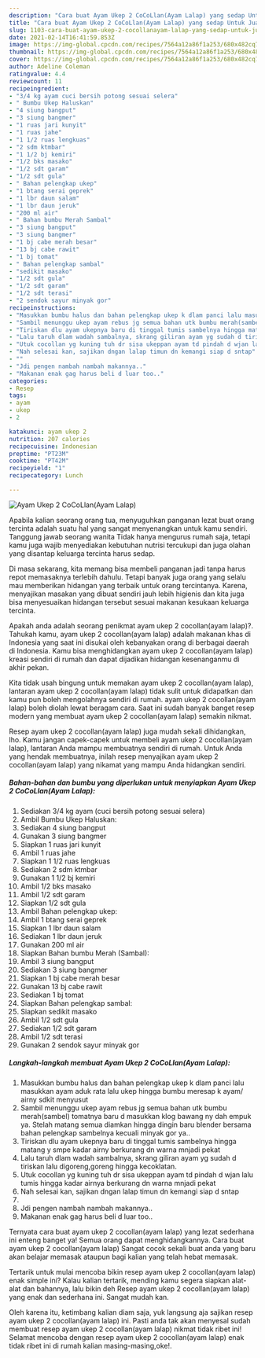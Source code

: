 ```yaml
---
description: "Cara buat Ayam Ukep 2 CoCoLlan(Ayam Lalap) yang sedap Untuk Jualan"
title: "Cara buat Ayam Ukep 2 CoCoLlan(Ayam Lalap) yang sedap Untuk Jualan"
slug: 1103-cara-buat-ayam-ukep-2-cocollanayam-lalap-yang-sedap-untuk-jualan
date: 2021-02-14T16:41:59.853Z
image: https://img-global.cpcdn.com/recipes/7564a12a86f1a253/680x482cq70/ayam-ukep-2-cocollanayam-lalap-foto-resep-utama.jpg
thumbnail: https://img-global.cpcdn.com/recipes/7564a12a86f1a253/680x482cq70/ayam-ukep-2-cocollanayam-lalap-foto-resep-utama.jpg
cover: https://img-global.cpcdn.com/recipes/7564a12a86f1a253/680x482cq70/ayam-ukep-2-cocollanayam-lalap-foto-resep-utama.jpg
author: Adeline Coleman
ratingvalue: 4.4
reviewcount: 11
recipeingredient:
- "3/4 kg ayam cuci bersih potong sesuai selera"
- " Bumbu Ukep Haluskan"
- "4 siung bangput"
- "3 siung bangmer"
- "1 ruas jari kunyit"
- "1 ruas jahe"
- "1 1/2 ruas lengkuas"
- "2 sdm ktmbar"
- "1 1/2 bj kemiri"
- "1/2 bks masako"
- "1/2 sdt garam"
- "1/2 sdt gula"
- " Bahan pelengkap ukep"
- "1 btang serai geprek"
- "1 lbr daun salam"
- "1 lbr daun jeruk"
- "200 ml air"
- " Bahan bumbu Merah Sambal"
- "3 siung bangput"
- "3 siung bangmer"
- "1 bj cabe merah besar"
- "13 bj cabe rawit"
- "1 bj tomat"
- " Bahan pelengkap sambal"
- "sedikit masako"
- "1/2 sdt gula"
- "1/2 sdt garam"
- "1/2 sdt terasi"
- "2 sendok sayur minyak gor"
recipeinstructions:
- "Masukkan bumbu halus dan bahan pelengkap ukep k dlam panci lalu masukkan ayam aduk rata lalu ukep hingga bumbu meresap k ayam/ airny sdkit menyusut"
- "Sambil menunggu ukep ayam rebus jg semua bahan utk bumbu merah(sambel) tomatnya baru d masukkan klog bawang ny dah empuk ya. Stelah matang semua diamkan hingga dingin baru blender bersama bahan pelengkap sambelnya kecuali minyak gor ya.."
- "Tiriskan dlu ayam ukepnya baru di tinggal tumis sambelnya hingga matang y smpe kadar airny berkurang dn warna mnjadi pekat"
- "Lalu taruh dlam wadah sambalnya, skrang giliran ayam yg sudah d tiriskan lalu digoreng,goreng hingga kecoklatan."
- "Utuk cocollan yg kuning tuh dr sisa ukeppan ayam td pindah d wjan lalu tumis hingga kadar airnya berkurang dn warna mnjadi pekat"
- "Nah selesai kan, sajikan dngan lalap timun dn kemangi siap d sntap"
- ""
- "Jdi pengen nambah nambah makannya.."
- "Makanan enak gag harus beli d luar too.."
categories:
- Resep
tags:
- ayam
- ukep
- 2

katakunci: ayam ukep 2 
nutrition: 207 calories
recipecuisine: Indonesian
preptime: "PT23M"
cooktime: "PT42M"
recipeyield: "1"
recipecategory: Lunch

---
```



![Ayam Ukep 2 CoCoLlan(Ayam Lalap)](https://img-global.cpcdn.com/recipes/7564a12a86f1a253/680x482cq70/ayam-ukep-2-cocollanayam-lalap-foto-resep-utama.jpg)

Apabila kalian seorang orang tua, menyuguhkan panganan lezat buat orang tercinta adalah suatu hal yang sangat menyenangkan untuk kamu sendiri. Tanggung jawab seorang  wanita Tidak hanya mengurus rumah saja, tetapi kamu juga wajib menyediakan kebutuhan nutrisi tercukupi dan juga olahan yang disantap keluarga tercinta harus sedap.

Di masa  sekarang, kita memang bisa membeli panganan jadi tanpa harus repot memasaknya terlebih dahulu. Tetapi banyak juga orang yang selalu mau memberikan hidangan yang terbaik untuk orang tercintanya. Karena, menyajikan masakan yang dibuat sendiri jauh lebih higienis dan kita juga bisa menyesuaikan hidangan tersebut sesuai makanan kesukaan keluarga tercinta. 



Apakah anda adalah seorang penikmat ayam ukep 2 cocollan(ayam lalap)?. Tahukah kamu, ayam ukep 2 cocollan(ayam lalap) adalah makanan khas di Indonesia yang saat ini disukai oleh kebanyakan orang di berbagai daerah di Indonesia. Kamu bisa menghidangkan ayam ukep 2 cocollan(ayam lalap) kreasi sendiri di rumah dan dapat dijadikan hidangan kesenanganmu di akhir pekan.

Kita tidak usah bingung untuk memakan ayam ukep 2 cocollan(ayam lalap), lantaran ayam ukep 2 cocollan(ayam lalap) tidak sulit untuk didapatkan dan kamu pun boleh mengolahnya sendiri di rumah. ayam ukep 2 cocollan(ayam lalap) boleh diolah lewat beragam cara. Saat ini sudah banyak banget resep modern yang membuat ayam ukep 2 cocollan(ayam lalap) semakin nikmat.

Resep ayam ukep 2 cocollan(ayam lalap) juga mudah sekali dihidangkan, lho. Kamu jangan capek-capek untuk membeli ayam ukep 2 cocollan(ayam lalap), lantaran Anda mampu membuatnya sendiri di rumah. Untuk Anda yang hendak membuatnya, inilah resep menyajikan ayam ukep 2 cocollan(ayam lalap) yang nikamat yang mampu Anda hidangkan sendiri.

<!--inarticleads1-->

##### Bahan-bahan dan bumbu yang diperlukan untuk menyiapkan Ayam Ukep 2 CoCoLlan(Ayam Lalap):

1. Sediakan 3/4 kg ayam (cuci bersih potong sesuai selera)
1. Ambil  Bumbu Ukep Haluskan:
1. Sediakan 4 siung bangput
1. Gunakan 3 siung bangmer
1. Siapkan 1 ruas jari kunyit
1. Ambil 1 ruas jahe
1. Siapkan 1 1/2 ruas lengkuas
1. Sediakan 2 sdm ktmbar
1. Gunakan 1 1/2 bj kemiri
1. Ambil 1/2 bks masako
1. Ambil 1/2 sdt garam
1. Siapkan 1/2 sdt gula
1. Ambil  Bahan pelengkap ukep:
1. Ambil 1 btang serai geprek
1. Siapkan 1 lbr daun salam
1. Sediakan 1 lbr daun jeruk
1. Gunakan 200 ml air
1. Siapkan  Bahan bumbu Merah (Sambal):
1. Ambil 3 siung bangput
1. Sediakan 3 siung bangmer
1. Siapkan 1 bj cabe merah besar
1. Gunakan 13 bj cabe rawit
1. Sediakan 1 bj tomat
1. Siapkan  Bahan pelengkap sambal:
1. Siapkan sedikit masako
1. Ambil 1/2 sdt gula
1. Sediakan 1/2 sdt garam
1. Ambil 1/2 sdt terasi
1. Gunakan 2 sendok sayur minyak gor




<!--inarticleads2-->

##### Langkah-langkah membuat Ayam Ukep 2 CoCoLlan(Ayam Lalap):

1. Masukkan bumbu halus dan bahan pelengkap ukep k dlam panci lalu masukkan ayam aduk rata lalu ukep hingga bumbu meresap k ayam/ airny sdkit menyusut
1. Sambil menunggu ukep ayam rebus jg semua bahan utk bumbu merah(sambel) tomatnya baru d masukkan klog bawang ny dah empuk ya. Stelah matang semua diamkan hingga dingin baru blender bersama bahan pelengkap sambelnya kecuali minyak gor ya..
1. Tiriskan dlu ayam ukepnya baru di tinggal tumis sambelnya hingga matang y smpe kadar airny berkurang dn warna mnjadi pekat
1. Lalu taruh dlam wadah sambalnya, skrang giliran ayam yg sudah d tiriskan lalu digoreng,goreng hingga kecoklatan.
1. Utuk cocollan yg kuning tuh dr sisa ukeppan ayam td pindah d wjan lalu tumis hingga kadar airnya berkurang dn warna mnjadi pekat
1. Nah selesai kan, sajikan dngan lalap timun dn kemangi siap d sntap
1. 
1. Jdi pengen nambah nambah makannya..
1. Makanan enak gag harus beli d luar too..




Ternyata cara buat ayam ukep 2 cocollan(ayam lalap) yang lezat sederhana ini enteng banget ya! Semua orang dapat menghidangkannya. Cara buat ayam ukep 2 cocollan(ayam lalap) Sangat cocok sekali buat anda yang baru akan belajar memasak ataupun bagi kalian yang telah hebat memasak.

Tertarik untuk mulai mencoba bikin resep ayam ukep 2 cocollan(ayam lalap) enak simple ini? Kalau kalian tertarik, mending kamu segera siapkan alat-alat dan bahannya, lalu bikin deh Resep ayam ukep 2 cocollan(ayam lalap) yang enak dan sederhana ini. Sangat mudah kan. 

Oleh karena itu, ketimbang kalian diam saja, yuk langsung aja sajikan resep ayam ukep 2 cocollan(ayam lalap) ini. Pasti anda tak akan menyesal sudah membuat resep ayam ukep 2 cocollan(ayam lalap) nikmat tidak ribet ini! Selamat mencoba dengan resep ayam ukep 2 cocollan(ayam lalap) enak tidak ribet ini di rumah kalian masing-masing,oke!.

